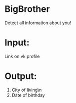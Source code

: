 # BigBrother
Detect all information about you!

# Input:
Link on vk profile
# Output:
1) City of living\n
2) Date of birthday
